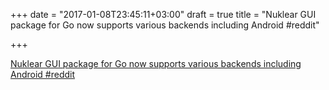 +++
date = "2017-01-08T23:45:11+03:00"
draft = true
title = "Nuklear GUI package for Go now supports various backends including Android  #reddit"

+++

<p><a href="https://t.co/xvTCmXGnn3">Nuklear GUI package for Go now supports various backends including Android  #reddit</a></p>
